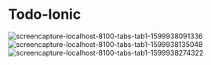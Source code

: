 # Todo-Ionic

![screencapture-localhost-8100-tabs-tab1-1599938091336](https://user-images.githubusercontent.com/61637107/102154296-a90c9280-3e3e-11eb-82a3-2fce0ffd4b88.png)
![screencapture-localhost-8100-tabs-tab1-1599938135048](https://user-images.githubusercontent.com/61637107/102154330-b9247200-3e3e-11eb-98fc-d13a76a2829e.png)
![screencapture-localhost-8100-tabs-tab1-1599938274322](https://user-images.githubusercontent.com/61637107/102154335-bd508f80-3e3e-11eb-86d6-7dbcb61cfa82.png)
